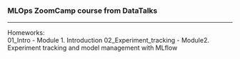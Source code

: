 ### MLOps ZoomCamp course from DataTalks  
___
  
Homeworks:  
01_Intro - Module 1. Introduction
02_Experiment_tracking - Module2. Experiment tracking and model management with MLflow